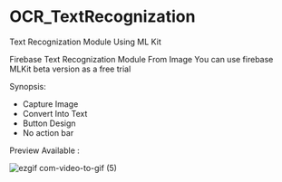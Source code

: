 # OCR_TextRecognization
Text Recognization Module Using ML Kit


Firebase Text Recognization Module From Image
You can use firebase MLKit beta version as a free trial

Synopsis:

* Capture Image
* Convert Into Text
* Button Design
* No action bar


Preview Available : 

![ezgif com-video-to-gif (5)](https://user-images.githubusercontent.com/61186175/81105859-3f381c00-8f32-11ea-83d8-c1270a782b62.gif)
